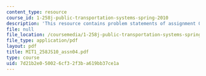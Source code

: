 ```yaml
---
content_type: resource
course_id: 1-258j-public-transportation-systems-spring-2010
description: 'This resource contains problem statements of assignment 04. '
file: null
file_location: /coursemedia/1-258j-public-transportation-systems-spring-2010/7d21b2e050026cf32f3ba619bb37ce1a_MIT1_258JS10_assn04.pdf
file_type: application/pdf
layout: pdf
title: MIT1_258JS10_assn04.pdf
type: course
uid: 7d21b2e0-5002-6cf3-2f3b-a619bb37ce1a
---
```

